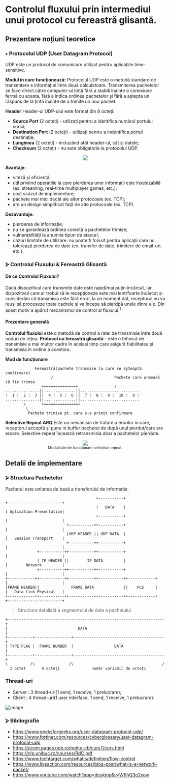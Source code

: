 # Controlul fluxului prin intermediul unui protocol cu fereastră glisantă.
## Prezentare noțiuni teoretice
### • Protocolul UDP (User Datagram Protocol)
UDP este un protocol de comunicare utilizat pentru aplicațiile time-sensitive.

**Modul în care funcționează:**
Protocolul UDP este o metodă standard de transmitere a informației între două calculatoare. Transmiterea pachetelor se face direct către computer-ul țintă fără a stabili înainte o conexiune fermă cu acesta, fără a indica ordinea pachetelor și fără a aștepta un răspuns de la țintă înainte de a trimite un nou pachet.

**Header**
Header-ul UDP-ului este format din 8 octeți:
-  **Source Port** (2 octeți) - utilizați pentru a identifica numărul portului sursă;
-  **Destination Port** (2 octeți) - utilizați pentru a indentifica portul  destinație;
-  **Lungimea** (2 octeți) - incluzând atât header-ul, cât și datele;
-  **Checksum** (2 octeți) - nu este obligatorie la protocolul UDP.

<div align="center">
	<img src=https://hackmd.io/_uploads/HJbVDW4WJx.png>
</div>

**Avantaje:**
- viteză și eficiență;
- util priviind operațiile la care pierderea unor informații este insesizabilă (ex. streaming, real-time multiplayer games, etc.);
- cost scăzut de implementare;
- pachete mai mici decât ale altor protocoale (ex. TCP);
- are un design simplificat față de alte protocoale (ex. TCP).

**Dezavantaje:**
- pierderea de informație;
- nu se garantează ordinea corectă a pachetelor trimise;
- vulnerabilități la anumite tipuri de atacuri;
- cazuri limitate de utilizare: nu poate fi folosit pentru aplicații care nu tolerează pierderea de date (ex. transfer de date, trimitere de email-uri, etc.).


### ⮚ Controlul Fluxului & Fereastră Glisantă
#### **De ce Controlul Fluxului?**
Dacă dispozitivul care transmite date este rapid/mai puțin încărcat, iar dispozitivul care ar trebui să le recepționeze este mai lent/foarte încărcat și considerăm că transmisia este fără erori, la un moment dat, receptorul nu va reuși să proceseze toate cadrele și va începe să piardpă unele dinre ele. Din acest motiv a apărut mecanismul de control al fluxului.<sup>1</sup>
#### **Prezentare generală** 
**Controlul fluxului** este o metodă de control a ratei de transmisie intre două noduri de rețea.
**Protocol cu fereastră glisantă** - este o tehnică de transmisie a mai multor cadre în acelasi timp care asigură fiabilitatea și transmisia în ordine a acestora.

**Mod de funcționare**
```
             Fereastră(pachete transmise la care se așteaptă confirmare)
                    /                           Pachete care urmează să fie trimse
                +==============+                /
...............||..............||..........................
:  1 :  2 :  3 ||  4 :  5 :  6 ||  7 :  8 :  9 :  10 :  8 : 
...............||..............||..........................
        \       +===============+
         \       
          Pachete trimise pt. care s-a primit confirmare       
```
**Selective Repeat ARQ**
Este un mecanism de tratare a erorilor în care, receptorul acceptă și pune in buffer pachetul de după unul pierdut/care are eroare. Selective repeat încearcă retransmisia doar a pachetelor pierdute.
	


<div align="center">
<img src=https://hackmd.io/_uploads/SknK17KW1x.png>
<br>
	<sup>Modalitate de funcționare selective repeat.</sup>
</div>

## Detalii de implementare


### ⮚ Structura Pachetelor
Pachetul este unitatea de bază a transferului de informație.


```
                                        +-----------+                   +------------------------+
                                        |   DATA    |                   | Aplication Presentation|
                                        +-----------+                   |                        |
                           +-----------++-----------+                   |                        |
                           |UDP HEADER || UDP DATA  |                   |   Session Transport    |
                           +-----------++-----------+                   |                        |
              +-----------++-----------++-----------+                   |                        |
              | IP HEADER ||        IP DATA         |                   |        Network         |
              +-----------++-----------++-----------+                   |                        |
+------------++-----------++-----------++-----------++------------+     |                        |
|FRAME HEADER||              FRAME DATA             ||    FCS     |     |   Data Link Physical   |
+------------++-----------++-----------++-----------++------------+     +------------------------+
```

> Structura detaliată a segmentului de date a pachetului 
```
+---------------------------------------------------------------------+
|                               DATA                                  |
+-----------+----------------+----------------------------------------+    
| TYPE FLAG |  FRAME NUMBER  |                  DATA                  |
+-----------+----------------+----------------------------------------+
\          /\               /\                                       /
  1 octet       4 octeți              număr variabil de octeți
```
### Thread-uri
- Server : 3 thread-uri(1 send, 1 receive, 1 prelucrare);
- Client : 4 thread-uri(1 user interface, 1 send, 1 receive, 1 prelucrare).
  

![image](https://hackmd.io/_uploads/SyGJPNiWJg.png)

### ⮚ Bibliografie
* https://www.geeksforgeeks.org/user-datagram-protocol-udp/
* https://www.fortinet.com/resources/cyberglossary/user-datagram-protocol-udp
* https://pcom.pages.upb.ro/notite-cb/curs7/curs.html
* https://nlp.unibuc.ro/courses/RdC.pdf
* https://www.techtarget.com/whatis/definition/flow-control
* https://www.liveaction.com/resources/blog-post/what-is-a-network-packet/
* https://www.youtube.com/watch?app=desktop&v=WfIhQ3o2xow
